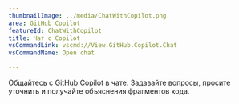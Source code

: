 ```yaml
---
thumbnailImage: ../media/ChatWithCopilot.png
area: GitHub Copilot
featureId: ChatWithCopilot
title: Чат с Copilot
vsCommandLink: vscmd://View.GitHub.Copilot.Chat
vsCommandName: Open chat

---
```



Общайтесь с GitHub Copilot в чате. Задавайте вопросы, просите уточнить и получайте объяснения фрагментов кода.


